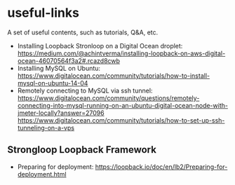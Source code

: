 # useful-links
A set of useful contents, such as tutorials, Q&amp;A, etc.

* Installing Loopback Stronloop on a Digital Ocean droplet: https://medium.com/@achintverma/installing-loopback-on-aws-digital-ocean-46070564f3a2#.rcazd8cwb
* Installing MySQL on Ubuntu: https://www.digitalocean.com/community/tutorials/how-to-install-mysql-on-ubuntu-14-04
* Remotely connecting to MySQL via ssh tunnel: https://www.digitalocean.com/community/questions/remotely-connecting-into-mysql-running-on-an-ubuntu-digital-ocean-node-with-jmeter-locally?answer=27096
https://www.digitalocean.com/community/tutorials/how-to-set-up-ssh-tunneling-on-a-vps

## Strongloop Loopback Framework
* Preparing for deployment: https://loopback.io/doc/en/lb2/Preparing-for-deployment.html
